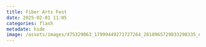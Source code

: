 ```yaml
---
title: Fiber Arts Fest
date: 2025-02-01 11:05
categories: flash
metadate: hide
image: /assets/images/475329063_17999449271727264_2818965729833298335_n.jpg
---
```

